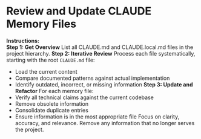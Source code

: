 # Review and Update CLAUDE Memory Files
**Instructions:**  
**Step 1: Get Overview** 
List all CLAUDE.md and CLAUDE.local.md files in the project hierarchy.
**Step 2: Iterative Review** 
Process each file systematically, starting with the root `CLAUDE.md` file:
- Load the current content
- Compare documented patterns against actual implementation
- Identify outdated, incorrect, or missing information
**Step 3: Update and Refactor**
For each memory file:
- Verify all technical claims against the current codebase
- Remove obsolete information
- Consolidate duplicate entries
- Ensure information is in the most appropriate file
Focus on clarity, accuracy, and relevance. Remove any information that no longer serves the project.
